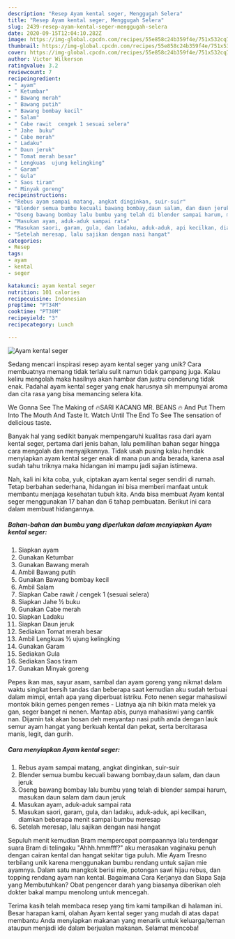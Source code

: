 ```yaml
---
description: "Resep Ayam kental seger, Menggugah Selera"
title: "Resep Ayam kental seger, Menggugah Selera"
slug: 2439-resep-ayam-kental-seger-menggugah-selera
date: 2020-09-15T12:04:10.282Z
image: https://img-global.cpcdn.com/recipes/55e858c24b359f4e/751x532cq70/ayam-kental-seger-foto-resep-utama.jpg
thumbnail: https://img-global.cpcdn.com/recipes/55e858c24b359f4e/751x532cq70/ayam-kental-seger-foto-resep-utama.jpg
cover: https://img-global.cpcdn.com/recipes/55e858c24b359f4e/751x532cq70/ayam-kental-seger-foto-resep-utama.jpg
author: Victor Wilkerson
ratingvalue: 3.2
reviewcount: 7
recipeingredient:
- " ayam"
- " Ketumbar"
- " Bawang merah"
- " Bawang putih"
- " Bawang bombay kecil"
- " Salam"
- " Cabe rawit  cengek 1 sesuai selera"
- " Jahe  buku"
- " Cabe merah"
- " Ladaku"
- " Daun jeruk"
- " Tomat merah besar"
- " Lengkuas  ujung kelingking"
- " Garam"
- " Gula"
- " Saos tiram"
- " Minyak goreng"
recipeinstructions:
- "Rebus ayam sampai matang, angkat dinginkan, suir-suir"
- "Blender semua bumbu kecuali bawang bombay,daun salam, dan daun jeruk"
- "Oseng bawang bombay lalu bumbu yang telah di blender sampai harum, masukan daun salam dam daun jeruk"
- "Masukan ayam, aduk-aduk sampai rata"
- "Masukan saori, garam, gula, dan ladaku, aduk-aduk, api kecilkan, diamkan beberapa menit sampai bumbu meresap"
- "Setelah meresap, lalu sajikan dengan nasi hangat"
categories:
- Resep
tags:
- ayam
- kental
- seger

katakunci: ayam kental seger 
nutrition: 101 calories
recipecuisine: Indonesian
preptime: "PT34M"
cooktime: "PT30M"
recipeyield: "3"
recipecategory: Lunch

---
```



![Ayam kental seger](https://img-global.cpcdn.com/recipes/55e858c24b359f4e/751x532cq70/ayam-kental-seger-foto-resep-utama.jpg)

Sedang mencari inspirasi resep ayam kental seger yang unik? Cara membuatnya memang tidak terlalu sulit namun tidak gampang juga. Kalau keliru mengolah maka hasilnya akan hambar dan justru cenderung tidak enak. Padahal ayam kental seger yang enak harusnya sih mempunyai aroma dan cita rasa yang bisa memancing selera kita.

We Gonna See The Making of 🔥SARI KACANG MR. BEANS 🔥 And Put Them Into The Mouth And Taste It. Watch Until The End To See The sensation of delicious taste.

Banyak hal yang sedikit banyak mempengaruhi kualitas rasa dari ayam kental seger, pertama dari jenis bahan, lalu pemilihan bahan segar hingga cara mengolah dan menyajikannya. Tidak usah pusing kalau hendak menyiapkan ayam kental seger enak di mana pun anda berada, karena asal sudah tahu triknya maka hidangan ini mampu jadi sajian istimewa.


Nah, kali ini kita coba, yuk, ciptakan ayam kental seger sendiri di rumah. Tetap berbahan sederhana, hidangan ini bisa memberi manfaat untuk membantu menjaga kesehatan tubuh kita. Anda bisa membuat Ayam kental seger menggunakan 17 bahan dan 6 tahap pembuatan. Berikut ini cara dalam membuat hidangannya.

<!--inarticleads1-->

##### Bahan-bahan dan bumbu yang diperlukan dalam menyiapkan Ayam kental seger:

1. Siapkan  ayam
1. Gunakan  Ketumbar
1. Gunakan  Bawang merah
1. Ambil  Bawang putih
1. Gunakan  Bawang bombay kecil
1. Ambil  Salam
1. Siapkan  Cabe rawit / cengek 1 (sesuai selera)
1. Siapkan  Jahe ½ buku
1. Gunakan  Cabe merah
1. Siapkan  Ladaku
1. Siapkan  Daun jeruk
1. Sediakan  Tomat merah besar
1. Ambil  Lengkuas ½ ujung kelingking
1. Gunakan  Garam
1. Sediakan  Gula
1. Sediakan  Saos tiram
1. Gunakan  Minyak goreng


Pepes ikan mas, sayur asam, sambal dan ayam goreng yang nikmat dalam waktu singkat bersih tandas dan beberapa saat kemudian aku sudah terbuai dalam mimpi, entah apa yang diperbuat istriku. Foto nenen segar mahasiswi montok bikin gemes pengen remes - Liatnya aja nih bikin mata melek ya gan, seger banget ni nenen. Mantap abis, punya mahasiswi yang cantik nan. Dijamin tak akan bosan deh menyantap nasi putih anda dengan lauk semur ayam hangat yang berkuah kental dan pekat, serta bercitarasa manis, legit, dan gurih. 

<!--inarticleads2-->

##### Cara menyiapkan Ayam kental seger:

1. Rebus ayam sampai matang, angkat dinginkan, suir-suir
1. Blender semua bumbu kecuali bawang bombay,daun salam, dan daun jeruk
1. Oseng bawang bombay lalu bumbu yang telah di blender sampai harum, masukan daun salam dam daun jeruk
1. Masukan ayam, aduk-aduk sampai rata
1. Masukan saori, garam, gula, dan ladaku, aduk-aduk, api kecilkan, diamkan beberapa menit sampai bumbu meresap
1. Setelah meresap, lalu sajikan dengan nasi hangat


Sepuluh menit kemudian Bram mempercepat pompaannya lalu terdengar suara Bram di telingaku &#34;Ahhh.hmmfff?&#34; aku merasakan vaginaku penuh dengan cairan kental dan hangat sekitar tiga puluh. Mie Ayam Tresno terbilang unik karena menggunakan bumbu rendang untuk sajian mie ayamnya. Dalam satu mangkok berisi mie, potongan sawi hijau rebus, dan topping rendang ayam nan kental. Bagaimana Cara Kerjanya dan Siapa Saja yang Membutuhkan? Obat pengencer darah yang biasanya diberikan oleh dokter bakal mampu menolong untuk mencegah. 

Terima kasih telah membaca resep yang tim kami tampilkan di halaman ini. Besar harapan kami, olahan Ayam kental seger yang mudah di atas dapat membantu Anda menyiapkan makanan yang menarik untuk keluarga/teman ataupun menjadi ide dalam berjualan makanan. Selamat mencoba!
